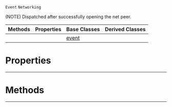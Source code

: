  `Event` `Networking`



(NOTE) Dispatched after successfully opening the net peer.

|Methods|Properties|Base Classes|Derived Classes|
|---|---|---|---|
| | |[event](https://github.com/ArendDanielek/ZeroDocsTest/blob/master/code_reference/class_reference/event.markdown)| |


 #  Properties


---  
 #  Methods


---  
 
  
  
  
  
  
  
  

 